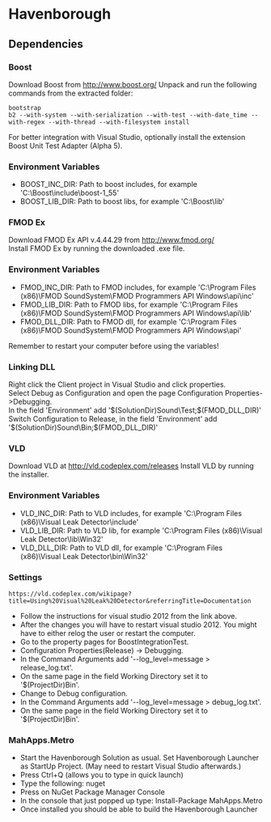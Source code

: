 Havenborough
============

Dependencies
------------
### Boost ###
Download Boost from http://www.boost.org/
Unpack and run the following commands from the extracted folder:

```
bootstrap
b2 --with-system --with-serialization --with-test --with-date_time --with-regex --with-thread --with-filesystem install
```
For better integration with Visual Studio, optionally install the extension Boost Unit Test Adapter (Alpha 5).

### Environment Variables ###
- BOOST_INC_DIR: Path to boost includes, for example 'C:\Boost\include\boost-1_55'
- BOOST_LIB_DIR: Path to boost libs, for example 'C:\Boost\lib'


### FMOD Ex ###
Download FMOD Ex API v.4.44.29 from http://www.fmod.org/  
Install FMOD Ex by running the downloaded .exe file.

### Environment Variables ###
- FMOD_INC_DIR: Path to FMOD includes, for example 'C:\Program Files (x86)\FMOD SoundSystem\FMOD Programmers API Windows\api\inc'
- FMOD_LIB_DIR: Path to FMOD libs, for example 'C:\Program Files (x86)\FMOD SoundSystem\FMOD Programmers API Windows\api\lib'
- FMOD_DLL_DIR: Path to FMOD dll, for example 'C:\Program Files (x86)\FMOD SoundSystem\FMOD Programmers API Windows\api'  

Remember to restart your computer before using the variables!
### Linking DLL ###
Right click the Client project in Visual Studio and click properties.  
Select Debug as Configuration and open the page Configuration Properties->Debugging.  
In the field 'Environment' add '$(SolutionDir)Sound\Test;$(FMOD_DLL_DIR)'  
Switch Configuration to Release, in the field 'Environment' add '$(SolutionDir)Sound\Bin;$(FMOD_DLL_DIR)'  


### VLD ###
Download VLD at http://vld.codeplex.com/releases
Install VLD by running the installer.

### Environment Variables ###
- VLD_INC_DIR: Path to VLD includes, for example 'C:\Program Files (x86)\Visual Leak Detector\include'
- VLD_LIB_DIR: Path to VLD lib, for example 'C:\Program Files (x86)\Visual Leak Detector\lib\Win32'
- VLD_DLL_DIR: Path to VLD dll, for example 'C:\Program Files (x86)\Visual Leak Detector\bin\Win32'

### Settings ###

```
https://vld.codeplex.com/wikipage?title=Using%20Visual%20Leak%20Detector&referringTitle=Documentation
```

- Follow the instructions for visual studio 2012 from the link above.
- After the changes you will have to restart visual studio 2012. You might have to either relog the user or restart the computer.
- Go to the property pages for BoostIntegrationTest. 
- Configuration Properties(Release) -> Debugging.
- In the Command Arguments add '--log_level=message > release_log.txt'. 
- On the same page in the field Working Directory set it to '$(ProjectDir)Bin'.
- Change to Debug configuration. 
- In the Command Arguments add '--log_level=message > debug_log.txt'. 
- On the same page in the field Working Directory set it to '$(ProjectDir)Bin'.


### MahApps.Metro ###
- Start the Havenborough Solution as usual. Set Havenborough Launcher as StartUp Project. (May need to restart Visual Studio afterwards.)
- Press Ctrl+Q (allows you to type in quick launch)
- Type the following: nuget
- Press on NuGet Package Manager Console
- In the console that just popped up type: Install-Package MahApps.Metro
- Once installed you should be able to build the Havenborough Launcher
